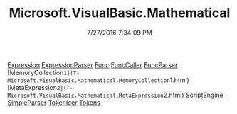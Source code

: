 ﻿---
title: Microsoft.VisualBasic.Mathematical
date: 7/27/2016 7:34:09 PM
---

[Expression](T-Microsoft.VisualBasic.Mathematical.Expression.html)
[ExpressionParser](T-Microsoft.VisualBasic.Mathematical.ExpressionParser.html)
[Func](T-Microsoft.VisualBasic.Mathematical.Func.html)
[FuncCaller](T-Microsoft.VisualBasic.Mathematical.FuncCaller.html)
[FuncParser](T-Microsoft.VisualBasic.Mathematical.FuncParser.html)
[MemoryCollection`1](T-Microsoft.VisualBasic.Mathematical.MemoryCollection`1.html)
[MetaExpression`2](T-Microsoft.VisualBasic.Mathematical.MetaExpression`2.html)
[ScriptEngine](T-Microsoft.VisualBasic.Mathematical.ScriptEngine.html)
[SimpleParser](T-Microsoft.VisualBasic.Mathematical.SimpleParser.html)
[TokenIcer](T-Microsoft.VisualBasic.Mathematical.TokenIcer.html)
[Tokens](T-Microsoft.VisualBasic.Mathematical.Tokens.html)
